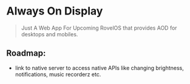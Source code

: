 # Always On Display
> Just A Web App For Upcoming RovelOS that provides AOD for desktops and mobiles.

## Roadmap:
- link to native server to access native APIs like changing brightness, notifications, music recorderz etc.
